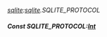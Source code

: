 _[sqlite](../../modules/sqlite/sqlite-module.md):[sqlite](../../modules/sqlite/sqlite-module.md).SQLITE\_PROTOCOL_
##### Const SQLITE\_PROTOCOL:[Int](../../modules/wonkey/wonkey-types-int.md)
